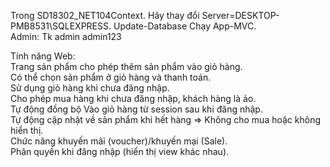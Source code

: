 Trong SD18302_NET104Context. Hãy thay đổi Server=DESKTOP-PMB8531\\SQLEXPRESS.
Update-Database
Chạy App-MVC. <br>
Admin: Tk admin admin123

Tính năng Web: <br>
Trang sản phẩm cho phép thêm sản phẩm vào giỏ hàng. <br>
Có thể chọn sản phẩm ở giỏ hàng và thanh toán. <br>
Sử dụng giỏ hàng khi chưa đăng nhập. <br>
Cho phép mua hàng khi chưa đăng nhập, khách hàng là ảo. <br>
Tự động đồng bộ Vào giỏ hàng từ session sau khi đăng nhập. <br>
Tự động cập nhật về sản phẩm khi hết hàng => Không cho mua hoặc không hiển thị. <br>
Chức năng khuyến mãi (voucher)/khuyến mại (Sale). <br>
Phân quyền khi đăng nhập (hiển thị view khác nhau).
